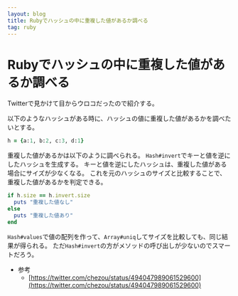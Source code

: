 ```yaml
---
layout: blog
title: Rubyでハッシュの中に重複した値があるか調べる
tag: ruby
---
```


# Rubyでハッシュの中に重複した値があるか調べる

Twitterで見かけて目からウロコだったので紹介する。

以下のようなハッシュがある時に、ハッシュの値に重複した値があるかを調べたいとする。

~~~~ruby
h = {a:1, b:2, c:3, d:1}
~~~~

重複した値があるかは以下のように調べられる。
`Hash#invert`でキーと値を逆にしたハッシュを生成する。
キーと値を逆にしたハッシュは、重複した値がある場合にサイズが少なくなる。
これを元のハッシュのサイズと比較することで、重複した値があるかを判定できる。

~~~~ruby
if h.size == h.invert.size
  puts "重複した値なし"
else
  puts "重複した値あり"
end
~~~~

`Hash#values`で値の配列を作って、`Array#uniq`してサイズを比較しても、同じ結果が得られる。
ただ`Hash#invert`の方がメソッドの呼び出しが少ないのでスマートだろう。

- 参考
  - [https://twitter.com/chezou/status/494047989061529600](https://twitter.com/chezou/status/494047989061529600)
